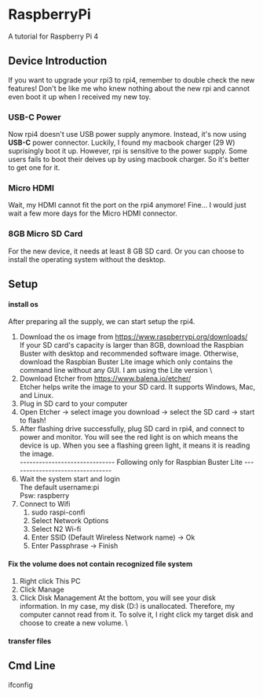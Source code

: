 # RaspberryPi
A tutorial for Raspberry Pi 4

## Device Introduction
If you want to upgrade your rpi3 to rpi4, remember to double check the new features! Don't be like me who knew nothing about the new rpi and cannot even boot it up when I received my new toy.

### USB-C Power
Now rpi4 doesn't use USB power supply anymore. Instead, it's now using **USB-C** power connector. Luckily, I found my macbook charger (29 W) suprisingly boot it up. However, rpi is sensitive to the power supply. Some users fails to boot their deives up by using macbook charger. So it's better to get one for it.

### Micro HDMI
Wait, my HDMI cannot fit the port on the rpi4 anymore! Fine... I would just wait a few more days for the Micro HDMI connector.

### 8GB Micro SD Card
For the new device, it needs at least 8 GB SD card. Or you can choose to install the operating system without the desktop. 

## Setup
#### install os
After preparing all the supply, we can start setup the rpi4. 
1.  Download the os image from https://www.raspberrypi.org/downloads/ \
  If your SD card's capacity is larger than 8GB, download the Raspbian Buster with desktop and recommended software image.
  Otherwise, download the Raspbian Buster Lite image which only contains the command line without any GUI. 
  I am using the Lite version \
2.  Download Etcher from https://www.balena.io/etcher/ \
  Etcher helps write the image to your SD card. It supports Windows, Mac, and Linux.
3.  Plug in SD card to your computer
4.  Open Etcher -> select image you download -> select the SD card -> start to flash!
5.  After flashing drive successfully, plug SD card in rpi4, and connect to power and monitor. You will see the red light is on which means the device is up. When you see a flashing green light, it means it is reading the image.\
------------------------------ Following only for Raspbian Buster Lite --------------------------------
6.  Wait the system start and login\
  The default username:pi\
  Psw: raspberry
7.  Connect to Wifi
    1. sudo raspi-confi
    2. Select Network Options
    3. Select N2 Wi-fi
    4. Enter SSID (Default Wireless Network name) -> Ok
    5. Enter Passphrase -> Finish
#### Fix the volume does not contain recognized file system 
1. Right click This PC
2. Click Manage
3. Click Disk Management
At the bottom, you will see your disk information. In my case, my disk (D:) is unallocated. Therefore, my computer cannot read from it. To solve it, I right click my target disk and choose to create a new volume. \
#### transfer files

## Cmd Line
ifconfig

